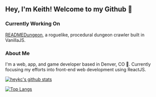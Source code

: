 ## Hey, I'm Keith! Welcome to my Github 👋

### Currently Working On
[READMEDungeon](https://github.com/heykc/READMEDungeon), a roguelike, procedural dungeon crawler built in VanillaJS.

### About Me
I'm a web, app, and game developer based in Denver, CO 🌄. Currently focusing my efforts into front-end web development using ReactJS.

[![heykc's github stats](https://github-readme-stats.vercel.app/api?username=heykc&theme=vue)](https://github.com/heykc/github-readme-stats)

[![Top Langs](https://github-readme-stats.vercel.app/api/top-langs/?username=heykc&layout=compact)](https://github.com/heykc/github-readme-stats)
